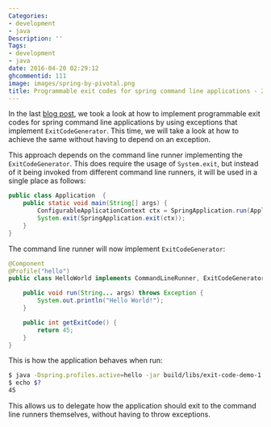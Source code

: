 ```yaml
---
Categories:
- development
- java
Description: ''
Tags:
- development
- java
date: 2016-04-20 02:29:12
ghcommentid: 111
image: images/spring-by-pivotal.png
title: Programmable exit codes for spring command line applications - 2
---
```


In the last [blog post](/blog/2016/04/17/programmable-exit-codes-for-spring-command-line-applications/), we took a look at how to implement programmable exit codes for spring command line applications by using exceptions that implement `ExitCodeGenerator`. This time, we will take a look at how to achieve the same without having to depend on an exception.

<!--more-->

This approach depends on the command line runner implementing the `ExitCodeGenerator`. This does require the usage of `System.exit`, but instead of it being invoked from different command line runners, it will be used in a single place as follows:

```java
public class Application  {
    public static void main(String[] args) {
        ConfigurableApplicationContext ctx = SpringApplication.run(Application.class, args);
        System.exit(SpringApplication.exit(ctx));
    }
}
```
The command line runner will now implement `ExitCodeGenerator`:


```java
@Component
@Profile("hello")
public class HelloWorld implements CommandLineRunner, ExitCodeGenerator {

    public void run(String... args) throws Exception {
        System.out.println("Hello World!");
    }

    public int getExitCode() {
        return 45;
    }
}
```
This is how the application behaves when run:

```bash
$ java -Dspring.profiles.active=hello -jar build/libs/exit-code-demo-1.0-SNAPSHOT.jar > /dev/null 2>&1
$ echo $?
45
```

This allows us to delegate how the application should exit to the command line runners themselves, without having to throw exceptions.